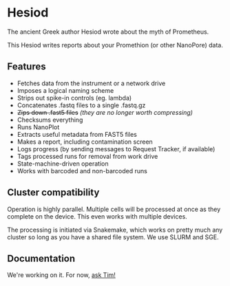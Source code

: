 # Hesiod

The ancient Greek author Hesiod wrote about the myth of Prometheus.

This Hesiod writes reports about your Promethion (or other NanoPore) data.

## Features

* Fetches data from the instrument or a network drive
* Imposes a logical naming scheme
* Strips out spike-in controls (eg. lambda)
* Concatenates .fastq files to a single .fastq.gz
* ~~Zips down .fast5 files~~ *(they are no longer worth compressing)*
* Checksums everything
* Runs NanoPlot
* Extracts useful metadata from FAST5 files
* Makes a report, including contamination screen
* Logs progress (by sending messages to Request Tracker, if available)
* Tags processed runs for removal from work drive
* State-machine-driven operation
* Works with barcoded and non-barcoded runs

## Cluster compatibility

Operation is highly parallel. Multiple cells will be processed at once as
they complete on the device. This even works with multiple devices.

The processing is initiated via Snakemake, which works on pretty much any
cluster so long as you have a shared file system. We use SLURM and SGE.

## Documentation

We're working on it. For now, [ask Tim!](mailto:tim.booth@ed.ac.uk)
